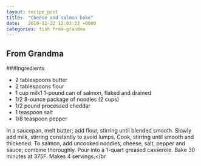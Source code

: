 ```yaml
---
layout: recipe_post
title:  "Cheese and salmon bake"
date:   2019-12-22 12:03:23 +0000
categories: fish from-grandma
---
```


## From Grandma
###Ingredients
* 2 tablespoons butter
* 2 tablespoons flour
* 1 cup milk1 1-pound can of salmon, flaked and drained
* 1/2 8-ounce package of noodles (2 cups)
* 1/2 pound processed cheddar
* 1 teaspoon salt
* 1/8 teaspoon pepper


In a saucepan, melt butter; add flour, stirring until blended smooth. Slowly add milk, stirring constantly to avoid lumps. Cook, stirring until smooth and thickened. To salmon, add uncooked noodles, cheese, salt, pepper and sauce; combine thoroughly. Pour into a 1-quart greased casserole. Bake 30 minutes at 375F. Makes 4 servings.</br